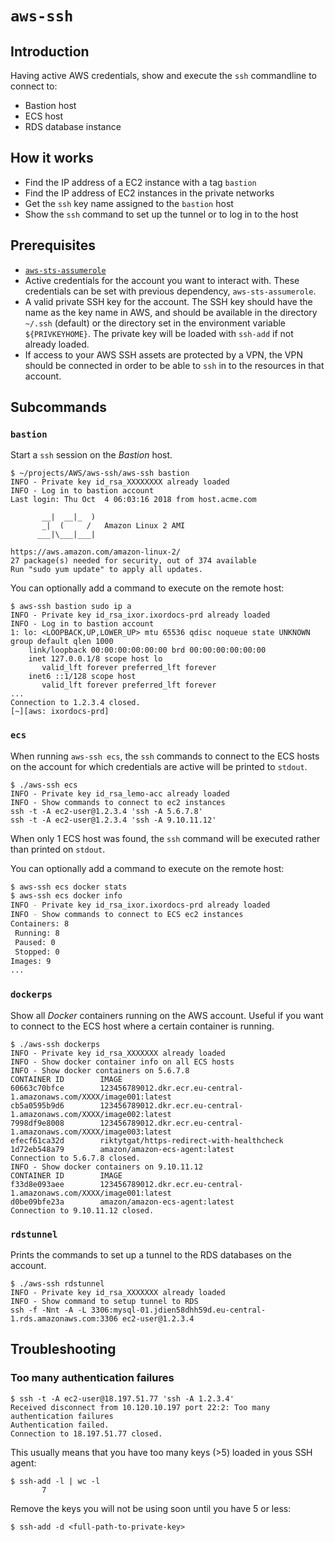 # `aws-ssh`

## Introduction

Having active AWS credentials, show and execute the `ssh` commandline to connect
to:

* Bastion host
* ECS host
* RDS database instance

## How it works

* Find the IP address of a EC2 instance with a tag `bastion`
* Find the IP address of EC2 instances in the private networks
* Get the `ssh` key name assigned to the `bastion` host
* Show the `ssh` command to set up the tunnel or to log in to the
  host
  
## Prerequisites

* [`aws-sts-assumerole`](https://github.com/rik2803/aws-sts-assumerole)
* Active credentials for the account you want to interact with. These
  credentials can be set with previous dependency, `aws-sts-assumerole`.
* A valid private SSH key for the account. The SSH key should have the
  name as the key name in AWS, and should be available in the directory
  `~/.ssh` (default) or the directory set in the environment variable
  `${PRIVKEYHOME}`. The private key will be loaded with `ssh-add` if not
  already loaded.
* If access to your AWS SSH assets are protected by a VPN, the VPN should
  be connected in order to be able to `ssh` in to the resources in that
  account.
  
## Subcommands

### `bastion`

Start a `ssh` session on the _Bastion_ host.

```
$ ~/projects/AWS/aws-ssh/aws-ssh bastion
INFO - Private key id_rsa_XXXXXXXX already loaded
INFO - Log in to bastion account
Last login: Thu Oct  4 06:03:16 2018 from host.acme.com

       __|  __|_  )
       _|  (     /   Amazon Linux 2 AMI
      ___|\___|___|

https://aws.amazon.com/amazon-linux-2/
27 package(s) needed for security, out of 374 available
Run "sudo yum update" to apply all updates.
```

You can optionally add a command to execute on the remote host:

```
$ aws-ssh bastion sudo ip a
INFO - Private key id_rsa_ixor.ixordocs-prd already loaded
INFO - Log in to bastion account
1: lo: <LOOPBACK,UP,LOWER_UP> mtu 65536 qdisc noqueue state UNKNOWN group default qlen 1000
    link/loopback 00:00:00:00:00:00 brd 00:00:00:00:00:00
    inet 127.0.0.1/8 scope host lo
       valid_lft forever preferred_lft forever
    inet6 ::1/128 scope host
       valid_lft forever preferred_lft forever
...
Connection to 1.2.3.4 closed.
[~][aws: ixordocs-prd]
```

### `ecs`

When running `aws-ssh ecs`, the `ssh` commands to connect to the ECS hosts
on the account for which credentials are active will be printed to `stdout`.

```
$ ./aws-ssh ecs
INFO - Private key id_rsa_lemo-acc already loaded
INFO - Show commands to connect to ec2 instances
ssh -t -A ec2-user@1.2.3.4 'ssh -A 5.6.7.8'
ssh -t -A ec2-user@1.2.3.4 'ssh -A 9.10.11.12'
```

When only 1 ECS host was found, the `ssh` command will be executed rather than
printed on `stdout`.

You can optionally add a command to execute on the remote host:

```bash
$ aws-ssh ecs docker stats
$ aws-ssh ecs docker info
INFO - Private key id_rsa_ixor.ixordocs-prd already loaded
INFO - Show commands to connect to ECS ec2 instances
Containers: 8
 Running: 8
 Paused: 0
 Stopped: 0
Images: 9
...
```


### `dockerps`

Show all _Docker_ containers running on the AWS account. Useful if you want to connect
to the ECS host where a certain container is running.

```
$ ./aws-ssh dockerps
INFO - Private key id_rsa_XXXXXXX already loaded
INFO - Show docker container info on all ECS hosts
INFO - Show docker containers on 5.6.7.8
CONTAINER ID        IMAGE
60663c70bfce        123456789012.dkr.ecr.eu-central-1.amazonaws.com/XXXX/image001:latest
cb5a0595b9d6        123456789012.dkr.ecr.eu-central-1.amazonaws.com/XXXX/image002:latest
7998df9e8008        123456789012.dkr.ecr.eu-central-1.amazonaws.com/XXXX/image003:latest
efecf61ca32d        riktytgat/https-redirect-with-healthcheck
1d72eb548a79        amazon/amazon-ecs-agent:latest
Connection to 5.6.7.8 closed.
INFO - Show docker containers on 9.10.11.12
CONTAINER ID        IMAGE
f33d8e093aee        123456789012.dkr.ecr.eu-central-1.amazonaws.com/XXXX/image001:latest
d0be09bfe23a        amazon/amazon-ecs-agent:latest
Connection to 9.10.11.12 closed.
```

### `rdstunnel`

Prints the commands to set up a tunnel to the RDS databases on the account.

```
$ ./aws-ssh rdstunnel
INFO - Private key id_rsa_XXXXXXX already loaded
INFO - Show command to setup tunnel to RDS
ssh -f -Nnt -A -L 3306:mysql-01.jdien58dhh59d.eu-central-1.rds.amazonaws.com:3306 ec2-user@1.2.3.4
```


## Troubleshooting

### Too many authentication failures

```
$ ssh -t -A ec2-user@18.197.51.77 'ssh -A 1.2.3.4'
Received disconnect from 10.120.10.197 port 22:2: Too many authentication failures
Authentication failed.
Connection to 18.197.51.77 closed.
```

This usually means that you have too many keys (>5) loaded in yous SSH agent:

```
$ ssh-add -l | wc -l
       7
```

Remove the keys you will not be using soon until you have 5 or less:

```
$ ssh-add -d <full-path-to-private-key>
```
